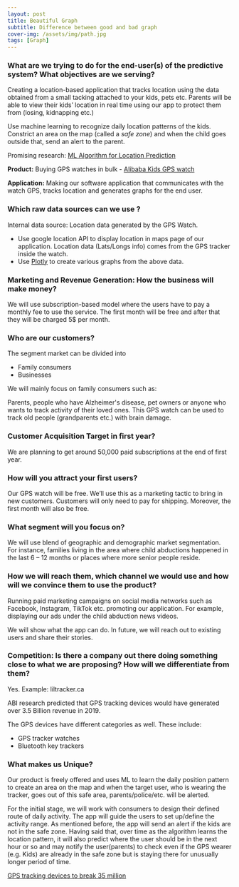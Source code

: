 ```yaml
---
layout: post
title: Beautiful Graph
subtitle: Difference between good and bad graph
cover-img: /assets/img/path.jpg
tags: [Graph]
---
```


### What are we trying to do for the end-user(s) of the predictive system? What objectives are we serving?


Creating a location-based application that tracks location using the data obtained from a small tacking attached to your kids, pets etc. Parents will be able to view their kids’ location in real time using our app to protect them from (losing, kidnapping etc.)

Use machine learning to recognize daily location patterns of the kids. Constrict an area on the map (called a *safe zone*) and when the child goes outside that, send an alert to the parent.

Promising research: [ML Algorithm for Location Prediction](https://www.researchgate.net/publication/225104305_An_Adaptive_Machine_Learning_Algorithm_for_Location_Prediction)

**Product:**
Buying GPS watches in bulk - [Alibaba Kids GPS watch](https://www.alibaba.com/product-detail/Q50-Gsm-gps-watch-for-kids_60403041745.html?spm=a2700.icbuShop.41413.30.20f4455boSVmwQ&fullFirstScreen=true&bypass=true)

**Application:**
Making our software application that communicates with the watch GPS, tracks location and generates graphs for the end user.


### Which raw data sources can we use ?


Internal data source: Location data generated by the GPS Watch.

*	Use google location API  to display location in maps page of our application. Location data (Lats/Longs info) comes from the GPS tracker inside the watch.
*	Use [Plotly](https://plotly.com/) to create various graphs from the above data.

### Marketing and Revenue Generation: How the business will make money?
We will use subscription-based model where the users have to pay a monthly fee to use the service. The first month will be free and after that they will be charged 5$ per month.

### Who are our customers?
The segment market can be divided into
* Family consumers
*	Businesses

We will mainly focus on family consumers such as:

Parents, people who have Alzheimer's disease, pet owners or anyone who wants to track activity of their loved ones. This GPS watch can be used to track old people (grandparents etc.) with brain damage.

### Customer Acquisition Target in first year?
We are planning to get around 50,000 paid subscriptions at the end of first year.


### How will you attract your first users?
Our GPS watch will be free. We’ll use this as a marketing tactic to bring in new customers. Customers will only need to pay for shipping. Moreover, the first month will also be free.

### What segment will you focus on?
We will use blend of geographic and demographic market segmentation. For instance, families living in the area where child abductions happened in the last 6 – 12 months or places where more senior people reside.

### How we will reach them, which channel we would use and how will we convince them to use the product?
Running paid marketing campaigns on social media networks such as Facebook, Instagram, TikTok etc. promoting our application. For example, displaying our ads under the child abduction news videos.

We will show what the app can do. In future, we will reach out to existing users and share their stories.

### Competition: Is there a company out there doing something close to what we are proposing? How will we differentiate from them?

Yes. Example: liltracker.ca

ABI research predicted that GPS tracking devices would have generated over 3.5 Billion revenue in 2019.

The GPS devices have different categories as well. These include:

*	GPS tracker watches
*	Bluetooth key trackers

### What makes us Unique?
 Our product is freely offered and uses ML to learn the daily position pattern to create an area on the map and when the target user, who is wearing the tracker, goes out of this safe area, parents/police/etc. will be alerted.  

For the initial stage, we will work with consumers to design their defined route of daily activity. The app will guide the users to set up/define the activity range. As mentioned before, the app will send an alert if the kids are not in the safe zone. Having said that, over time as the algorithm learns the location pattern, it will also predict where the user should be in the next hour or so and may notify the user(parents) to check even if the GPS wearer (e.g. Kids) are already in the safe zone but is staying there for unusually longer period of time.


[GPS tracking devices to break 35 million](https://www.abiresearch.com/press/gps-tracking-devices-to-break-35-million-in-2019/)
